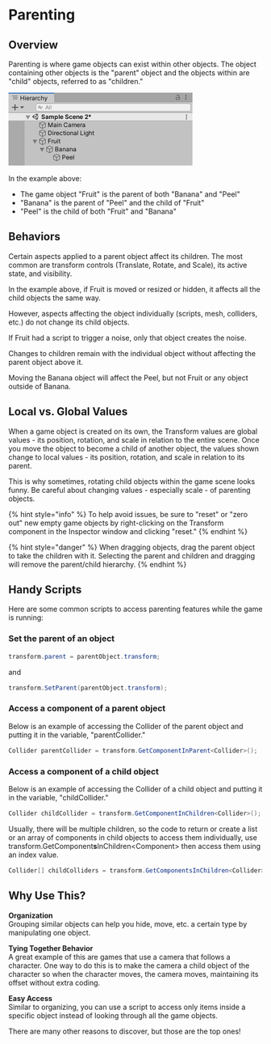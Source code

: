 # Parenting

## Overview

Parenting is where game objects can exist within other objects. The object containing other objects is the "parent" object and the objects within are "child" objects, referred to as "children."

![](../../.gitbook/assets/image%20%2877%29.png)

In the example above:

* The game object "Fruit" is the parent of both "Banana" and "Peel"
* "Banana" is the parent of "Peel" and the child of "Fruit"
* "Peel" is the child of both "Fruit" and "Banana"

## **Behaviors**

Certain aspects applied to a parent object affect its children. The most common are transform controls \(Translate, Rotate, and Scale\), its active state, and visibility.

In the example above, if Fruit is moved or resized or hidden, it affects all the child objects the same way.

However, aspects affecting the object individually \(scripts, mesh, colliders, etc.\) do not change its child objects.

If Fruit had a script to trigger a noise, only that object creates the noise.

Changes to children remain with the individual object without affecting the parent object above it.

Moving the Banana object will affect the Peel, but not Fruit or any object outside of Banana.

## Local vs. Global Values

When a game object is created on its own, the Transform values are global values - its position, rotation, and scale in relation to the entire scene. Once you move the object to become a child of another object, the values shown change to local values - its position, rotation, and scale in relation to its parent. 

This is why sometimes, rotating child objects within the game scene looks funny. Be careful about changing values - especially scale - of parenting objects.

{% hint style="info" %}
To help avoid issues, be sure to "reset" or "zero out" new empty game objects by right-clicking on the Transform component in the Inspector window and clicking "reset."
{% endhint %}

{% hint style="danger" %}
When dragging objects, drag the parent object to take the children with it. Selecting the parent and children and dragging will remove the parent/child hierarchy.
{% endhint %}

## Handy Scripts

Here are some common scripts to access parenting features while the game is running:

### **Set the parent of an object**

```csharp
transform.parent = parentObject.transform;
```

and

```csharp
transform.SetParent(parentObject.transform);
```

### **Access a component of a parent object**

Below is an example of accessing the Collider of the parent object and putting it in the variable, "parentCollider."

```csharp
Collider parentCollider = transform.GetComponentInParent<Collider>();
```

### **Access a component of a child object**

Below is an example of accessing the Collider of a child object and putting it in the variable, "childCollider."

```csharp
Collider childCollider = transform.GetComponentInChildren<Collider>();
```

Usually, there will be multiple children, so the code to return or create a list or an array of components in child objects to access them individually, use transform.GetComponent**s**InChildren&lt;Component&gt; then access them using an index value.

```csharp
Collider[] childColliders = transform.GetComponentsInChildren<Collider>();
```

## **Why Use This?**

**Organization**  
Grouping similar objects can help you hide, move, etc. a certain type by manipulating one object.

**Tying Together Behavior**  
A great example of this are games that use a camera that follows a character. One way to do this is to make the camera a child object of the character so when the character moves, the camera moves, maintaining its offset without extra coding.

**Easy Access**  
Similar to organizing, you can use a script to access only items inside a specific object instead of looking through all the game objects.

There are many other reasons to discover, but those are the top ones! 

